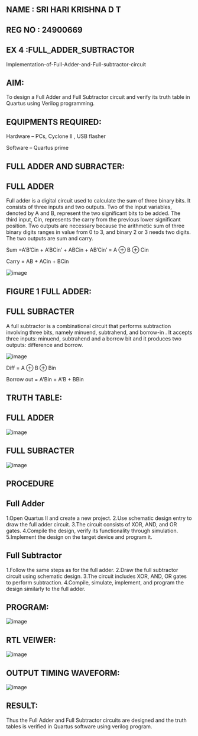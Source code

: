 ## NAME : SRI HARI KRISHNA D T
## REG NO : 24900669
## EX 4 :FULL_ADDER_SUBTRACTOR

Implementation-of-Full-Adder-and-Full-subtractor-circuit

## AIM:

To design a Full Adder and Full Subtractor circuit and verify its truth table in Quartus using Verilog programming.

## EQUIPMENTS REQUIRED:

Hardware – PCs, Cyclone II , USB flasher

Software – Quartus prime

## FULL ADDER AND SUBRACTER:

## FULL ADDER

Full adder is a digital circuit used to calculate the sum of three binary bits. It consists of three inputs and two outputs. Two of the input variables, denoted by A and B, represent the two significant bits to be added. The third input, Cin, represents the carry from the previous lower significant position. Two outputs are necessary because the arithmetic sum of three binary digits ranges in value from 0 to 3, and binary 2 or 3 needs two digits. The two outputs are sum and carry.

Sum =A’B’Cin + A’BCin’ + ABCin + AB’Cin’ = A ⊕ B ⊕ Cin 

Carry = AB + ACin + BCin

![image](https://github.com/naavaneetha/FULL_ADDER_SUBTRACTOR/assets/154305477/0f30ba51-5ffb-4198-845f-18e054f675e7)

## FIGURE 1 FULL ADDER:

## FULL SUBRACTER

A full subtractor is a combinational circuit that performs subtraction involving three bits, namely minuend, subtrahend, and borrow-in . It accepts three inputs: minuend, subtrahend and a borrow bit and it produces two outputs: difference and borrow.

![image](https://github.com/naavaneetha/FULL_ADDER_SUBTRACTOR/assets/154305477/02b24f51-ab51-4304-9ad6-7b81ffc1ead5)

Diff = A ⊕ B ⊕ Bin 

Borrow out = A'Bin + A'B + BBin

## TRUTH TABLE:
## FULL ADDER
![image](https://github.com/user-attachments/assets/1169c653-ca25-4d8b-87bd-95288fb0241e)

## FULL SUBRACTER
![image](https://github.com/user-attachments/assets/2929ea90-6432-4256-afb1-339f1fee3362)



## PROCEDURE
## Full Adder
1.Open Quartus II and create a new project.
2.Use schematic design entry to draw the full adder circuit.
3.The circuit consists of XOR, AND, and OR gates.
4.Compile the design, verify its functionality through simulation.
5.Implement the design on the target device and program it.
## Full Subtractor
1.Follow the same steps as for the full adder.
2.Draw the full subtractor circuit using schematic design.
3.The circuit includes XOR, AND, OR gates to perform subtraction.
4.Compile, simulate, implement, and program the design similarly to the full adder.


## PROGRAM:

![image](https://github.com/user-attachments/assets/3dcfe49b-cc10-45dc-b6fc-18fd64efe6b7)

## RTL VEIWER:
![image](https://github.com/user-attachments/assets/1a2bb04d-51cc-4490-8a00-e8c68b6e55a4)


## OUTPUT TIMING WAVEFORM:
![image](https://github.com/user-attachments/assets/cb5afa35-6eef-4077-8a79-59c9ef656563)


## RESULT:

Thus the Full Adder and Full Subtractor circuits are designed and the truth tables is verified in Quartus software
using verilog program.




